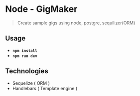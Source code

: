 # Node - GigMaker

> Create sample gigs using node, postgre, sequilizer(ORM)

## Usage

- **`npm install`**
- **`npm run dev`**

## Technologies

- Sequelize ( ORM )
- Handlebars ( Template engine )
